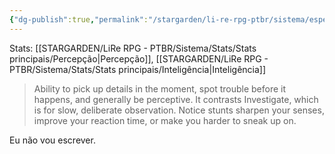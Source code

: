 ```yaml
---
{"dg-publish":true,"permalink":"/stargarden/li-re-rpg-ptbr/sistema/especializacoes/especializacoes-existentes/observacao/","created":"2025-01-11T01:32:05.513-03:00","updated":"2025-01-12T02:34:53.255-03:00"}
---
```



Stats: [[STARGARDEN/LiRe RPG - PTBR/Sistema/Stats/Stats principais/Percepção\|Percepção]], [[STARGARDEN/LiRe RPG - PTBR/Sistema/Stats/Stats principais/Inteligência\|Inteligência]]

> Ability to pick up details in the moment, spot trouble before it happens, and generally be perceptive. It contrasts Investigate, which is for slow, deliberate observation. Notice stunts sharpen your senses, improve your reaction time, or make you harder to sneak up on.

Eu não vou escrever.
